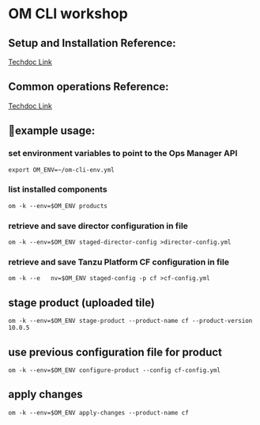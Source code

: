 # OM CLI workshop

## Setup and Installation Reference: 
[Techdoc Link](https://techdocs.broadcom.com/us/en/vmware-tanzu/platform/tanzu-operations-manager/3-0/tanzu-ops-manager/install-cli.html)

## Common operations Reference: 
[Techdoc Link](https://techdocs.broadcom.com/us/en/vmware-tanzu/platform/tanzu-operations-manager/3-0/tanzu-ops-manager/install-ops-man-api-cli.html)

## example usage:

### set environment variables to point to the Ops Manager API
```
export OM_ENV=~/om-cli-env.yml
```

### list installed components
```
om -k --env=$OM_ENV products
```
### retrieve and save director configuration in file 
```
om -k --env=$OM_ENV staged-director-config >director-config.yml
```
### retrieve and save Tanzu Platform CF configuration in file 
```
om -k --e	nv=$OM_ENV staged-config -p cf >cf-config.yml
```     

## stage product (uploaded tile)
```
om -k --env=$OM_ENV stage-product --product-name cf --product-version 10.0.5
```

## use previous configuration file for product
```
om -k --env=$OM_ENV configure-product --config cf-config.yml
```

## apply changes 
```
om -k --env=$OM_ENV apply-changes --product-name cf
```

